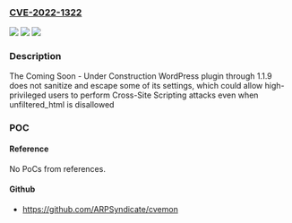 ### [CVE-2022-1322](https://cve.mitre.org/cgi-bin/cvename.cgi?name=CVE-2022-1322)
![](https://img.shields.io/static/v1?label=Product&message=Coming%20Soon%20%E2%80%93%20Under%20Construction&color=blue)
![](https://img.shields.io/static/v1?label=Version&message=1.1.9%3C%3D%201.1.9%20&color=brighgreen)
![](https://img.shields.io/static/v1?label=Vulnerability&message=CWE-79%20Cross-Site%20Scripting%20(XSS)&color=brighgreen)

### Description

The Coming Soon - Under Construction WordPress plugin through 1.1.9 does not sanitize and escape some of its settings, which could allow high-privileged users to perform Cross-Site Scripting attacks even when unfiltered_html is disallowed

### POC

#### Reference
No PoCs from references.

#### Github
- https://github.com/ARPSyndicate/cvemon

